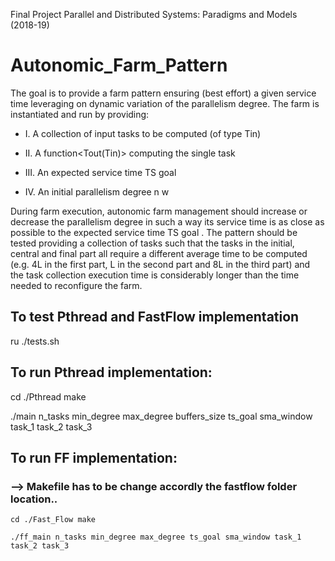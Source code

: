 Final Project Parallel and Distributed Systems: Paradigms and Models (2018-19)

# Autonomic_Farm_Pattern
The goal is to provide a farm pattern ensuring (best effort) a given service time leveraging on dynamic
variation of the parallelism degree. The farm is instantiated and run by providing:
* I. A collection of input tasks to be computed (of type Tin)

* II. A function<Tout(Tin)> computing the single task

* III. An expected service time TS goal

* IV. An initial parallelism degree n w

During farm execution, autonomic farm management should increase or decrease the parallelism degree
in such a way its service time is as close as possible to the expected service time TS goal .
The pattern should be tested providing a collection of tasks such that the tasks in the initial, central and
final part all require a different average time to be computed (e.g. 4L in the first part, L in the second part
and 8L in the third part) and the task collection execution time is considerably longer than the time needed
to reconfigure the farm.

## To test Pthread and FastFlow implementation
ru ./tests.sh

## To run Pthread implementation:
cd ./Pthread make

./main n_tasks min_degree max_degree buffers_size ts_goal sma_window task_1 task_2 task_3

## To run FF implementation:
### --> Makefile has to be change accordly the fastflow folder location..
```
cd ./Fast_Flow make

./ff_main n_tasks min_degree max_degree ts_goal sma_window task_1 task_2 task_3
```
